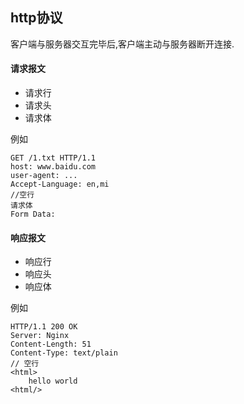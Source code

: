 ## http协议

客户端与服务器交互完毕后,客户端主动与服务器断开连接.

#### 请求报文

 - 请求行
 - 请求头
 - 请求体
 
例如
    
    GET /1.txt HTTP/1.1
    host: www.baidu.com
    user-agent: ...
    Accept-Language: en,mi
    //空行
    请求体 
    Form Data:
    
#### 响应报文

 - 响应行
 - 响应头
 - 响应体

例如

    HTTP/1.1 200 OK
    Server: Nginx
    Content-Length: 51
    Content-Type: text/plain
    // 空行
    <html>
        hello world
    <html/>